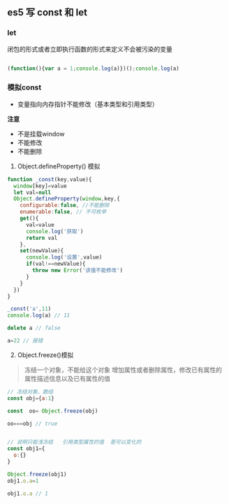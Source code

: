 ## es5 写 const 和 let


### let

闭包的形式或者立即执行函数的形式来定义不会被污染的变量
```js

(function(){var a = 1;console.log(a)})();console.log(a)

```

### 模拟const

- 变量指向内存指针不能修改（基本类型和引用类型）


**注意**
- 不是挂载window
- 不能修改
- 不能删除


1. Object.defineProperty() 模拟

```js
function _const(key,value){
  window[key]=value
  let val=null
  Object.defineProperty(window,key,{
    configurable:false, //不能删除
    enumerable:false, // 不可枚举
    get(){
      val=value
      console.log('获取')
      return val
    },
    set(newValue){
      console.log('设置',value)
      if(val!==newValue){
        throw new Error('该值不能修改')
      }
    }
  })
}

_const('a',11)
console.log(a) // 11

delete a // false

a=22 // 报错

```

2. Object.freeze()模拟
>冻结一个对象，不能给这个对象 增加属性或者删除属性，修改已有属性的属性描述信息以及已有属性的值
```js
// 冻结对象、数组
const obj={a:1}

const  oo= Object.freeze(obj)

oo===obj // true


// 说明只能浅冻结   引用类型属性的值  是可以变化的
const obj1={
  o:{}
}

Object.freeze(obj1)
obj1.o.a=1

obj1.o.a // 1
```



